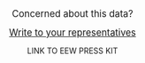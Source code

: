 <!--this snippet is for the call to action section of the page, see reports-content.md for more information-->

<center><big>Concerned about this data?

<a href="https://democracy.io" target=_blank >Write to your representatives</a></big></center>

<center>LINK TO EEW PRESS KIT</center>